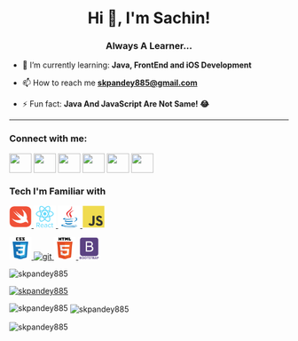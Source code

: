 <h1 align="center">Hi 👋, I'm Sachin!</h1>
<h3 align="center">Always A Learner...</h3>

- 🌱 I’m currently learning: **Java, FrontEnd and iOS Development**

- 📫 How to reach me **skpandey885@gmail.com**

- ⚡ Fun fact: **Java And JavaScript Are Not Same! 😂**

<hr>
<h3 align="left">Connect with me:</h3>
<p align="left">
<a href="https://linkedin.com/in/skpandey885" target="_blank" ><img align="center" src="https://www.freeiconspng.com/uploads/linkedin-logo-3.png" height="35" width="40" /></a>
<a href="https://stackoverflow.com/users/15839659" target="_blank"><img align="center" src="https://upload.wikimedia.org/wikipedia/commons/e/ef/Stack_Overflow_icon.svg" height="35" width="40" /></a>
  <a href="https://auth.geeksforgeeks.org/user/skpandey885" target="_blank"><img align="center" src="https://media.geeksforgeeks.org/wp-content/cdn-uploads/20190710102234/download3.png"  height="35" width="40" /></a>
<a href="https://instagram.com/iamsachin_47" target="_blank"><img align="center" src="https://www.freepnglogos.com/uploads/instagram-logo-png-transparent-0.png" height="35" width="40" /></a>
<a href="https://www.hackerrank.com/skpandey885" target="_blank"><img align="center" src="https://www.iconfinder.com/icons/4373234/download/png/64" height="35" width="40" /></a>
<a href="https://www.hackerearth.com/@skpandey885" target="_blank"><img align="center" src="https://upload.wikimedia.org/wikipedia/commons/e/e8/HackerEarth_logo.png" height="35" width="40" /></a>

</p>

<h3 align="left">Tech I'm Familiar with</h3>
  
 <a href="https://swift.org/" target="_blank"> <img src="https://raw.githubusercontent.com/devicons/devicon/master/icons/swift/swift-original.svg" alt="swift" width="40" height="40"/> </a>
<a href="https://reactjs.org/" target="_blank"> <img src="https://raw.githubusercontent.com/devicons/devicon/master/icons/react/react-original-wordmark.svg" alt="react" width="40" height="40"/> </a>
<a href="https://www.java.com" target="_blank"> <img src="https://raw.githubusercontent.com/devicons/devicon/master/icons/java/java-original.svg" alt="java" width="40" height="40"/> </a> 
<a href="https://developer.mozilla.org/en-US/docs/Web/JavaScript" target="_blank"> <img src="https://raw.githubusercontent.com/devicons/devicon/master/icons/javascript/javascript-original.svg" alt="javascript" width="40" height="40"/> </a> 
<p align="left"> <a href="https://www.w3schools.com/css/" target="_blank"> <img src="https://raw.githubusercontent.com/devicons/devicon/master/icons/css3/css3-original-wordmark.svg" alt="css3" width="40" height="40"/> </a> <a href="https://git-scm.com/" target="_blank"> <img src="https://www.vectorlogo.zone/logos/git-scm/git-scm-icon.svg" alt="git" width="40" height="40"/> </a> <a href="https://www.w3.org/html/" target="_blank"> <img src="https://raw.githubusercontent.com/devicons/devicon/master/icons/html5/html5-original-wordmark.svg" alt="html5" width="40" height="40"/> </a> <a href="https://getbootstrap.com" target="_blank"> <img src="https://raw.githubusercontent.com/devicons/devicon/master/icons/bootstrap/bootstrap-plain-wordmark.svg" alt="bootstrap" width="40" height="40"/> </a>
  
  
  
  
  
  
  
  
  
  
  
  
  

<p align="left"> <img src="https://komarev.com/ghpvc/?username=skpandey885&label=Profile%20views&color=0e75b6&style=flat" alt="skpandey885" /> </p>

<p align="left"> <a href="https://github.com/ryo-ma/github-profile-trophy"><img src="https://github-profile-trophy.vercel.app/?username=skpandey885" alt="skpandey885" /></a> </p>




<p><img align="left" src="https://github-readme-stats.vercel.app/api/top-langs?username=skpandey885&show_icons=true&locale=en&layout=compact" alt="skpandey885" /></p>

<p>&nbsp;<img align="center" src="https://github-readme-stats.vercel.app/api?username=skpandey885&show_icons=true&locale=en" alt="skpandey885" /></p>

<p><img align="center" src="https://github-readme-streak-stats.herokuapp.com/?user=skpandey885&" alt="skpandey885" /></p>




<!---
skpandey885/skpandey885 is a ✨ special ✨ repository because its `README.md` (this file) appears on your GitHub profile.
You can click the Preview link to take a look at your changes.
--->
